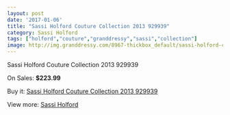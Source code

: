 ```yaml
---
layout: post
date: '2017-01-06'
title: "Sassi Holford Couture Collection 2013 929939"
category: Sassi Holford
tags: ["holford","couture","granddressy","sassi","collection"]
image: http://img.granddressy.com/8967-thickbox_default/sassi-holford-couture-collection-2013-929939.jpg
---
```

Sassi Holford Couture Collection 2013 929939

On Sales: **$223.99**
<a href="https://www.granddressy.com/en/sassi-holford/8197-sassi-holford-couture-collection-2013-929939.html"><amp-img layout="responsive" width="600" height="600" src="//img.granddressy.com/8967-thickbox_default/sassi-holford-couture-collection-2013-929939.jpg" alt="Sassi Holford Couture Collection 2013 929939 0" /></a>

Buy it: [Sassi Holford Couture Collection 2013 929939](https://www.granddressy.com/en/sassi-holford/8197-sassi-holford-couture-collection-2013-929939.html "Sassi Holford Couture Collection 2013 929939")

View more: [Sassi Holford](https://www.granddressy.com/en/157-sassi-holford "Sassi Holford")